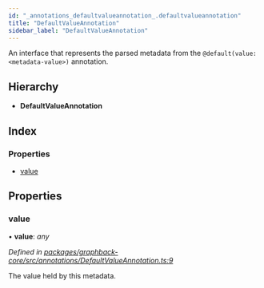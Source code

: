 ```yaml
---
id: "_annotations_defaultvalueannotation_.defaultvalueannotation"
title: "DefaultValueAnnotation"
sidebar_label: "DefaultValueAnnotation"
---
```


An interface that represents the parsed metadata from the `@default(value: <metadata-value>)` annotation.

## Hierarchy

* **DefaultValueAnnotation**

## Index

### Properties

* [value](_annotations_defaultvalueannotation_.defaultvalueannotation.md#value)

## Properties

###  value

• **value**: *any*

*Defined in [packages/graphback-core/src/annotations/DefaultValueAnnotation.ts:9](https://github.com/aerogear/graphback/blob/bc616b51/packages/graphback-core/src/annotations/DefaultValueAnnotation.ts#L9)*

The value held by this metadata.
